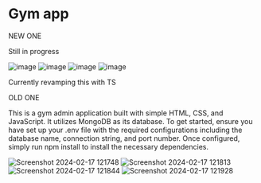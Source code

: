 # Gym app

NEW ONE

Still in progress

![image](https://github.com/user-attachments/assets/21355942-2ca6-4837-965f-76d0348c1959)
![image](https://github.com/user-attachments/assets/32669d4b-2c08-4b02-84ae-17dbff84cef0)
![image](https://github.com/user-attachments/assets/e4f9efea-253b-4eab-b3b7-d1cf77c1c641)
![image](https://github.com/user-attachments/assets/69ba44ab-c826-4317-8e9a-12614bc471eb)



Currently revamping this with TS

OLD ONE

This is a gym admin application built with simple HTML, CSS, and JavaScript. It utilizes MongoDB as its database. To get started, ensure you have set up your .env file with the required configurations including the database name, connection string, and port number. Once configured, simply run npm install to install the necessary dependencies.

![Screenshot 2024-02-17 121748](https://github.com/MonnoDev/Gym_app/assets/121252311/1d738533-2c42-4689-9544-a3f925e0854c)
![Screenshot 2024-02-17 121813](https://github.com/MonnoDev/Gym_app/assets/121252311/ca5557c8-662a-43df-b1bb-3ffae2e846c9)
![Screenshot 2024-02-17 121844](https://github.com/MonnoDev/Gym_app/assets/121252311/3aca20e8-c3ec-447e-845c-eafef9022d36)
![Screenshot 2024-02-17 121928](https://github.com/MonnoDev/Gym_app/assets/121252311/55dde16e-9796-48a0-8d56-1b54c00651b0)
